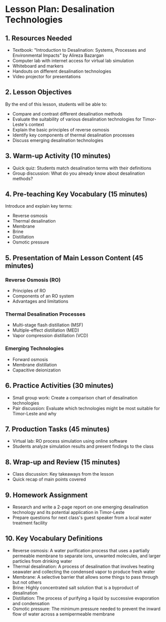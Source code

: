 # Lesson Plan: Desalination Technologies

## 1. Resources Needed

- Textbook: "Introduction to Desalination: Systems, Processes and Environmental Impacts" by Alireza Bazargan
- Computer lab with internet access for virtual lab simulation
- Whiteboard and markers
- Handouts on different desalination technologies
- Video projector for presentations

## 2. Lesson Objectives

By the end of this lesson, students will be able to:
- Compare and contrast different desalination methods
- Evaluate the suitability of various desalination technologies for Timor-Leste's context
- Explain the basic principles of reverse osmosis
- Identify key components of thermal desalination processes
- Discuss emerging desalination technologies

## 3. Warm-up Activity (10 minutes)

- Quick quiz: Students match desalination terms with their definitions
- Group discussion: What do you already know about desalination methods?

## 4. Pre-teaching Key Vocabulary (15 minutes)

Introduce and explain key terms:
- Reverse osmosis
- Thermal desalination
- Membrane
- Brine
- Distillation
- Osmotic pressure

## 5. Presentation of Main Lesson Content (45 minutes)

### Reverse Osmosis (RO)
- Principles of RO
- Components of an RO system
- Advantages and limitations

### Thermal Desalination Processes
- Multi-stage flash distillation (MSF)
- Multiple-effect distillation (MED)
- Vapor compression distillation (VCD)

### Emerging Technologies
- Forward osmosis
- Membrane distillation
- Capacitive deionization

## 6. Practice Activities (30 minutes)

- Small group work: Create a comparison chart of desalination technologies
- Pair discussion: Evaluate which technologies might be most suitable for Timor-Leste and why

## 7. Production Tasks (45 minutes)

- Virtual lab: RO process simulation using online software
- Students analyze simulation results and present findings to the class

## 8. Wrap-up and Review (15 minutes)

- Class discussion: Key takeaways from the lesson
- Quick recap of main points covered

## 9. Homework Assignment

- Research and write a 2-page report on one emerging desalination technology and its potential application in Timor-Leste
- Prepare questions for next class's guest speaker from a local water treatment facility

## 10. Key Vocabulary Definitions

- Reverse osmosis: A water purification process that uses a partially permeable membrane to separate ions, unwanted molecules, and larger particles from drinking water
- Thermal desalination: A process of desalination that involves heating seawater and collecting the condensed vapor to produce fresh water
- Membrane: A selective barrier that allows some things to pass through but not others
- Brine: Highly concentrated salt solution that is a byproduct of desalination
- Distillation: The process of purifying a liquid by successive evaporation and condensation
- Osmotic pressure: The minimum pressure needed to prevent the inward flow of water across a semipermeable membrane